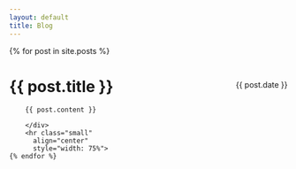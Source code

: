 ```yaml
---
layout: default
title: Blog
---
```

<div class="page-div">
    {% for post in site.posts %}
        <div>
        <span style="float:right; padding-top: 5px; max-width: 30%">
            {{ post.date }}
        </span>
        <h1> {{ post.title }} </h1>

        {{ post.content }}

        </div>
        <hr class="small"
          align="center"
          style="width: 75%">
    {% endfor %}
</div>
